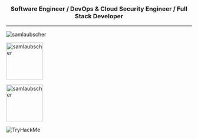 <h3 align="center">Software Engineer / DevOps & Cloud Security Engineer / Full Stack Developer</h3>
<hr>

<img src="https://github-profile-trophy.vercel.app/?username=samlaubscher&column=8&margin-w=15&margin-h=15" alt="samlaubscher" />

<p><img width="100" src="https://github-readme-stats.vercel.app/api?username=samlaubscher&locale=en&theme=synthwave&count_private=true&include_all_commits=true&hide_title=true&hide_rank=true&show_icons=true" alt="samlaubscher" />

<img width="100" src="https://github-readme-streak-stats.herokuapp.com/?user=samlaubscher&theme=synthwave" alt="samlaubscher" /></p>

<img src="https://tryhackme-badges.s3.amazonaws.com/tw34kz.png" alt="TryHackMe">
